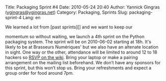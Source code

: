Title: Packaging Sprint #4
Date: 2010-05-24 20:40
Author: Yannick Gingras (ygingras@ygingras.net)
Category: Packaging, Sprints
Slug: packaging-sprint-4
Lang: en

<!--:en-->We learned a lot from [past sprints][] and we want to keep our
momentum so without waiting, we launch a 4th sprint on the Python
packaging system. The sprint will be on 2010-06-02 starting at 18h. It's
likely to be at Brasseurs Numériques' but we also have an altenate
location in sight. One way or the other, attendance will be limited to
around 12 to 18 hackers so [RSVP on the wiki][]. Bring your laptop or
make a pairing arrangement on the mailing list beforehand. We don’t have
any sponsors for this sprint, but this won’t stop us. Bring your
refreshments and expect a group order for food around 7pm.

  [past sprints]: http://wiki.montrealpython.org/index.php/Sprints
  [RSVP on the wiki]: http://wiki.montrealpython.org/index.php/Packaging_no.4
